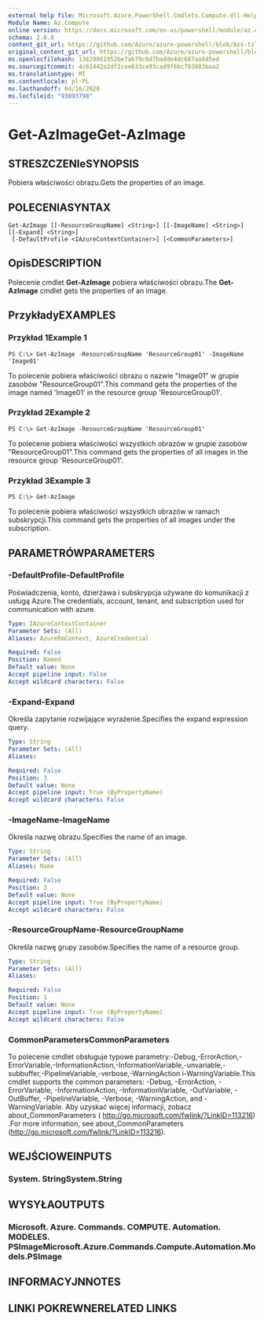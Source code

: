 ```yaml
---
external help file: Microsoft.Azure.PowerShell.Cmdlets.Compute.dll-Help-Help.xml
Module Name: Az.Compute
online version: https://docs.microsoft.com/en-us/powershell/module/az.compute/get-azimage
schema: 2.0.0
content_git_url: https://github.com/Azure/azure-powershell/blob/Azs-tzl/src/Compute/Compute/help/Get-AzImage.md
original_content_git_url: https://github.com/Azure/azure-powershell/blob/Azs-tzl/src/Compute/Compute/help/Get-AzImage.md
ms.openlocfilehash: 13829081952be7ab79c6d7badde4dc687aa845ed
ms.sourcegitcommit: 4c61442a2df1cee633ce93cad9f6bc793803baa2
ms.translationtype: MT
ms.contentlocale: pl-PL
ms.lasthandoff: 04/16/2020
ms.locfileid: "93893798"
---
```

# <span data-ttu-id="23d8e-101">Get-AzImage</span><span class="sxs-lookup"><span data-stu-id="23d8e-101">Get-AzImage</span></span>

## <span data-ttu-id="23d8e-102">STRESZCZENIe</span><span class="sxs-lookup"><span data-stu-id="23d8e-102">SYNOPSIS</span></span>
<span data-ttu-id="23d8e-103">Pobiera właściwości obrazu.</span><span class="sxs-lookup"><span data-stu-id="23d8e-103">Gets the properties of an image.</span></span>

## <span data-ttu-id="23d8e-104">POLECENIA</span><span class="sxs-lookup"><span data-stu-id="23d8e-104">SYNTAX</span></span>

```
Get-AzImage [[-ResourceGroupName] <String>] [[-ImageName] <String>] [[-Expand] <String>]
 [-DefaultProfile <IAzureContextContainer>] [<CommonParameters>]
```

## <span data-ttu-id="23d8e-105">Opis</span><span class="sxs-lookup"><span data-stu-id="23d8e-105">DESCRIPTION</span></span>
<span data-ttu-id="23d8e-106">Polecenie cmdlet **Get-AzImage** pobiera właściwości obrazu.</span><span class="sxs-lookup"><span data-stu-id="23d8e-106">The **Get-AzImage** cmdlet gets the properties of an image.</span></span>

## <span data-ttu-id="23d8e-107">Przykłady</span><span class="sxs-lookup"><span data-stu-id="23d8e-107">EXAMPLES</span></span>

### <span data-ttu-id="23d8e-108">Przykład 1</span><span class="sxs-lookup"><span data-stu-id="23d8e-108">Example 1</span></span>
```
PS C:\> Get-AzImage -ResourceGroupName 'ResourceGroup01' -ImageName 'Image01'
```

<span data-ttu-id="23d8e-109">To polecenie pobiera właściwości obrazu o nazwie "Image01" w grupie zasobów "ResourceGroup01".</span><span class="sxs-lookup"><span data-stu-id="23d8e-109">This command gets the properties of the image named 'Image01' in the resource group 'ResourceGroup01'.</span></span>

### <span data-ttu-id="23d8e-110">Przykład 2</span><span class="sxs-lookup"><span data-stu-id="23d8e-110">Example 2</span></span>
```
PS C:\> Get-AzImage -ResourceGroupName 'ResourceGroup01'
```

<span data-ttu-id="23d8e-111">To polecenie pobiera właściwości wszystkich obrazów w grupie zasobów "ResourceGroup01".</span><span class="sxs-lookup"><span data-stu-id="23d8e-111">This command gets the properties of all images in the resource group 'ResourceGroup01'.</span></span>

### <span data-ttu-id="23d8e-112">Przykład 3</span><span class="sxs-lookup"><span data-stu-id="23d8e-112">Example 3</span></span>
```
PS C:\> Get-AzImage
```

<span data-ttu-id="23d8e-113">To polecenie pobiera właściwości wszystkich obrazów w ramach subskrypcji.</span><span class="sxs-lookup"><span data-stu-id="23d8e-113">This command gets the properties of all images under the subscription.</span></span>

## <span data-ttu-id="23d8e-114">PARAMETRÓW</span><span class="sxs-lookup"><span data-stu-id="23d8e-114">PARAMETERS</span></span>

### <span data-ttu-id="23d8e-115">-DefaultProfile</span><span class="sxs-lookup"><span data-stu-id="23d8e-115">-DefaultProfile</span></span>
<span data-ttu-id="23d8e-116">Poświadczenia, konto, dzierżawa i subskrypcja używane do komunikacji z usługą Azure.</span><span class="sxs-lookup"><span data-stu-id="23d8e-116">The credentials, account, tenant, and subscription used for communication with azure.</span></span>

```yaml
Type: IAzureContextContainer
Parameter Sets: (All)
Aliases: AzureRmContext, AzureCredential

Required: False
Position: Named
Default value: None
Accept pipeline input: False
Accept wildcard characters: False
```

### <span data-ttu-id="23d8e-117">-Expand</span><span class="sxs-lookup"><span data-stu-id="23d8e-117">-Expand</span></span>
<span data-ttu-id="23d8e-118">Określa zapytanie rozwijające wyrażenie.</span><span class="sxs-lookup"><span data-stu-id="23d8e-118">Specifies the expand expression query.</span></span>

```yaml
Type: String
Parameter Sets: (All)
Aliases: 

Required: False
Position: 3
Default value: None
Accept pipeline input: True (ByPropertyName)
Accept wildcard characters: False
```

### <span data-ttu-id="23d8e-119">-ImageName</span><span class="sxs-lookup"><span data-stu-id="23d8e-119">-ImageName</span></span>
<span data-ttu-id="23d8e-120">Określa nazwę obrazu.</span><span class="sxs-lookup"><span data-stu-id="23d8e-120">Specifies the name of an image.</span></span>

```yaml
Type: String
Parameter Sets: (All)
Aliases: Name

Required: False
Position: 2
Default value: None
Accept pipeline input: True (ByPropertyName)
Accept wildcard characters: False
```

### <span data-ttu-id="23d8e-121">-ResourceGroupName</span><span class="sxs-lookup"><span data-stu-id="23d8e-121">-ResourceGroupName</span></span>
<span data-ttu-id="23d8e-122">Określa nazwę grupy zasobów.</span><span class="sxs-lookup"><span data-stu-id="23d8e-122">Specifies the name of a resource group.</span></span>

```yaml
Type: String
Parameter Sets: (All)
Aliases: 

Required: False
Position: 1
Default value: None
Accept pipeline input: True (ByPropertyName)
Accept wildcard characters: False
```

### <span data-ttu-id="23d8e-123">CommonParameters</span><span class="sxs-lookup"><span data-stu-id="23d8e-123">CommonParameters</span></span>
<span data-ttu-id="23d8e-124">To polecenie cmdlet obsługuje typowe parametry:-Debug,-ErrorAction,-ErrorVariable,-InformationAction,-InformationVariable,-unvariable,-subbuffer,-PipelineVariable,-verbose,-WarningAction i-WarningVariable.</span><span class="sxs-lookup"><span data-stu-id="23d8e-124">This cmdlet supports the common parameters: -Debug, -ErrorAction, -ErrorVariable, -InformationAction, -InformationVariable, -OutVariable, -OutBuffer, -PipelineVariable, -Verbose, -WarningAction, and -WarningVariable.</span></span> <span data-ttu-id="23d8e-125">Aby uzyskać więcej informacji, zobacz about_CommonParameters ( http://go.microsoft.com/fwlink/?LinkID=113216) .</span><span class="sxs-lookup"><span data-stu-id="23d8e-125">For more information, see about_CommonParameters (http://go.microsoft.com/fwlink/?LinkID=113216).</span></span>

## <span data-ttu-id="23d8e-126">WEJŚCIOWE</span><span class="sxs-lookup"><span data-stu-id="23d8e-126">INPUTS</span></span>

### <span data-ttu-id="23d8e-127">System. String</span><span class="sxs-lookup"><span data-stu-id="23d8e-127">System.String</span></span>

## <span data-ttu-id="23d8e-128">WYSYŁA</span><span class="sxs-lookup"><span data-stu-id="23d8e-128">OUTPUTS</span></span>

### <span data-ttu-id="23d8e-129">Microsoft. Azure. Commands. COMPUTE. Automation. MODELES. PSImage</span><span class="sxs-lookup"><span data-stu-id="23d8e-129">Microsoft.Azure.Commands.Compute.Automation.Models.PSImage</span></span>

## <span data-ttu-id="23d8e-130">INFORMACYJN</span><span class="sxs-lookup"><span data-stu-id="23d8e-130">NOTES</span></span>

## <span data-ttu-id="23d8e-131">LINKI POKREWNE</span><span class="sxs-lookup"><span data-stu-id="23d8e-131">RELATED LINKS</span></span>

